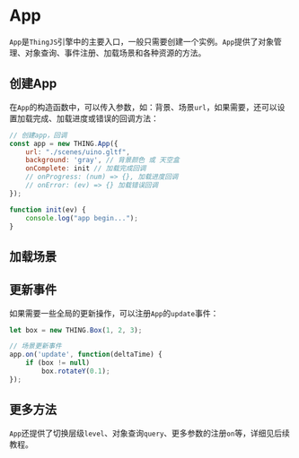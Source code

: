 # App
<!-- app -->

`App`是`ThingJS`引擎中的主要入口，一般只需要创建一个实例。`App`提供了对象管理、对象查询、事件注册、加载场景和各种资源的方法。

## 创建App

在`App`的构造函数中，可以传入参数，如：背景、场景`url`，如果需要，还可以设置加载完成、加载进度或错误的回调方法：
```javascript
// 创建app，回调
const app = new THING.App({
    url: "./scenes/uino.gltf",
    background: 'gray', // 背景颜色 或 天空盒
    onComplete: init // 加载完成回调
    // onProgress: (num) => {}, 加载进度回调
    // onError: (ev) => {} 加载错误回调
});

function init(ev) {
    console.log("app begin...");
}
```

## 加载场景



## 更新事件
如果需要一些全局的更新操作，可以注册`App`的`update`事件：
```javascript
let box = new THING.Box(1, 2, 3);

// 场景更新事件
app.on('update', function(deltaTime) {
    if (box != null)
        box.rotateY(0.1);
});
```

## 更多方法
`App`还提供了切换层级`level`、对象查询`query`、更多参数的注册`on`等，详细见后续教程。

